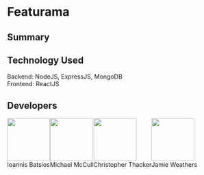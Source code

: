 # Featurama

## Summary

## Technology Used
Backend: NodeJS, ExpressJS, MongoDB 
<br>
Frontend: ReactJS

## Developers
<div style="display:flex;">
    <div>
        <img src="https://avatars3.githubusercontent.com/u/19176974?s=460&v=4" width="100" height="100"><br>
        Ioannis Batsios
    </div>
    <div>
        <img src="https://avatars1.githubusercontent.com/u/42848059?s=460&v=4" width="100" height="100"><br>
        Michael McCull
    </div>
    <div>
        <img src="https://avatars0.githubusercontent.com/u/24241518?s=460&v=4" width="100" height="100"><br>
        Christopher Thacker
    </div>
    <div>
        <img src="https://avatars3.githubusercontent.com/u/26640295?s=460&v=4" width="100" height="100"><br>
        Jamie Weathers
    </div>

</div> 

